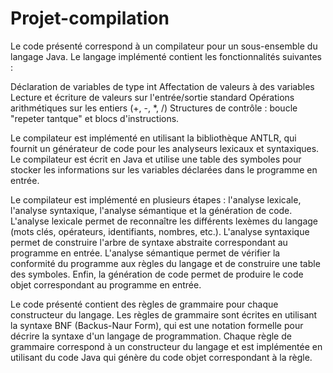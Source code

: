 # Projet-compilation

Le code présenté correspond à un compilateur pour un sous-ensemble du langage Java. 
Le langage implémenté contient les fonctionnalités suivantes :

Déclaration de variables de type int
Affectation de valeurs à des variables
Lecture et écriture de valeurs sur l'entrée/sortie standard
Opérations arithmétiques sur les entiers (+, -, *, /)
Structures de contrôle : boucle "repeter tantque" et blocs d'instructions.

Le compilateur est implémenté en utilisant la bibliothèque ANTLR, qui fournit un générateur de code pour les analyseurs lexicaux et syntaxiques. 
Le compilateur est écrit en Java et utilise une table des symboles pour stocker les informations sur les variables déclarées dans le programme en entrée.

Le compilateur est implémenté en plusieurs étapes : l'analyse lexicale, l'analyse syntaxique, l'analyse sémantique et la génération de code.
L'analyse lexicale permet de reconnaître les différents lexèmes du langage (mots clés, opérateurs, identifiants, nombres, etc.).
L'analyse syntaxique permet de construire l'arbre de syntaxe abstraite correspondant au programme en entrée.
L'analyse sémantique permet de vérifier la conformité du programme aux règles du langage et de construire une table des symboles. 
Enfin, la génération de code permet de produire le code objet correspondant au programme en entrée.

Le code présenté contient des règles de grammaire pour chaque constructeur du langage.
Les règles de grammaire sont écrites en utilisant la syntaxe BNF (Backus-Naur Form), qui est une notation formelle pour décrire la syntaxe d'un langage de programmation.
Chaque règle de grammaire correspond à un constructeur du langage et est implémentée en utilisant du code Java qui génère du code objet correspondant à la règle.
